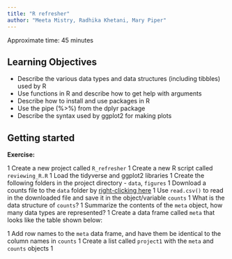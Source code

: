 ```yaml
---
title: "R refresher"
author: "Meeta Mistry, Radhika Khetani, Mary Piper"
---
```


Approximate time: 45 minutes

## Learning Objectives

* Describe the various data types and data structures (including tibbles) used by R
* Use functions in R and describe how to get help with arguments
* Describe how to install and use packages in R
* Use the pipe (%>%) from the dplyr package
* Describe the syntax used by ggplot2 for making plots

## Getting started

**Exercise:**

1 Create a new project called `R_refresher`
1 Create a new R script called `reviewing_R.R`
1 Load the tidyverse and ggplot2 libraries
1 Create the following folders in the project directory - `data`, `figures`
1 Download a counts file to the `data` folder by [right-clicking here]()
1 Use `read.csv()` to read in the downloaded file and save it in the object/variable `counts`
1 What is the data structure of `counts`?
1 Summarize the contents of the `meta` object, how many data types are represented?
1 Create a data frame called `meta` that looks like the table shown below:
 
1 Add row names to the `meta` data frame, and have them be identical to the column names in `counts`
1 Create a list called `project1` with the `meta` and `counts` objects
1 

